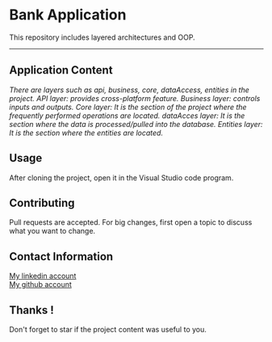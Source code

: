 # Bank Application

This repository includes layered architectures and OOP.

-------

## Application Content
*There are layers such as api, business, core, dataAccess, entities in the project.
API layer: provides cross-platform feature.
Business layer: controls inputs and outputs.
Core layer: It is the section of the project where the frequently performed operations are located.
dataAcces layer: It is the section where the data is processed/pulled into the database.
Entities layer: It is the section where the entities are located.*


## Usage 
After cloning the project, open it in the Visual Studio code program.

## Contributing

Pull requests are accepted. For big changes,
first open a topic to discuss what you want to change.

## Contact Information

[My linkedin account](https://www.linkedin.com/in/burak-talha-s%C3%BCmer-b3a339205/)    
[My github account](https://github.com/Burak-Talha)  

## Thanks !

Don't forget to star if the project content was useful to you.